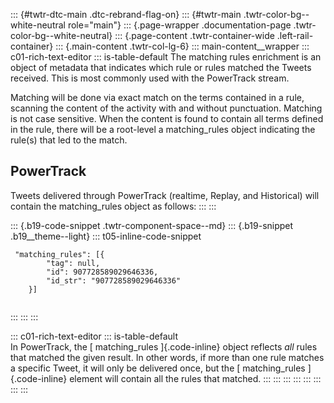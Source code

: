 ::: {#twtr-dtc-main .dtc-rebrand-flag-on}
::: {#twtr-main .twtr-color-bg--white-neutral role="main"}
::: {.page-wrapper .documentation-page .twtr-color-bg--white-neutral}
::: {.page-content .twtr-container-wide .left-rail-container}
::: {.main-content .twtr-col-lg-6}
::: main-content__wrapper
::: c01-rich-text-editor
::: is-table-default
The matching rules enrichment is an object of metadata that indicates
which rule or rules matched the Tweets received. This is most commonly
used with the PowerTrack stream.

Matching will be done via exact match on the terms contained in a rule,
scanning the content of the activity with and without punctuation.
Matching is not case sensitive. When the content is found to contain all
terms defined in the rule, there will be a root-level
a matching_rules object indicating the rule(s) that led to the match.

## PowerTrack

Tweets delivered through PowerTrack (realtime, Replay, and Historical)
will contain the matching_rules object as follows:
:::
:::

::: {.b19-code-snippet .twtr-component-space--md}
::: {.b19-snippet .b19__theme--light}
::: t05-inline-code-snippet
``` line-numbers
 "matching_rules": [{
        "tag": null,
        "id": 907728589029646336,
        "id_str": "907728589029646336"
    }]
    
```
:::
:::
:::

::: c01-rich-text-editor
::: is-table-default
\
In PowerTrack, the [ matching_rules ]{.code-inline} object reflects
*all* rules that matched the given result. In other words, if more than
one rule matches a specific Tweet, it will only be delivered once, but
the [ matching_rules ]{.code-inline} element will contain all the rules
that matched.
:::
:::
:::
:::
:::
:::
:::
:::
